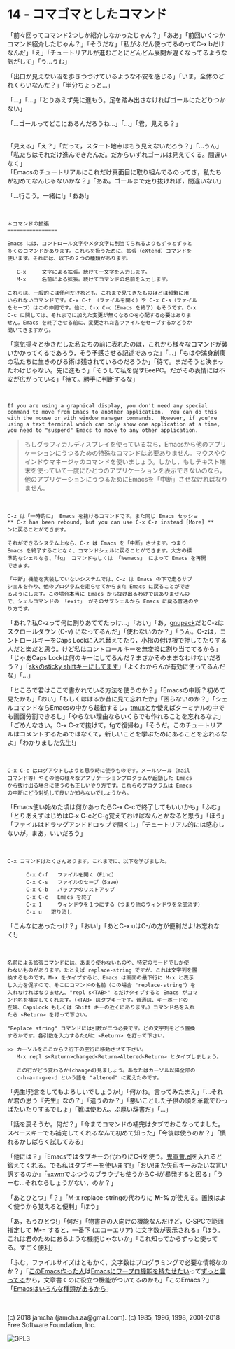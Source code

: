 

# 14 - コマゴマとしたコマンド

「前々回ってコマンド2つしか紹介しなかったじゃん？」「ああ」「前回いくつかコマンド紹介したじゃん？」「そうだな」「私がふだん使ってるのってC-x bだけなんだ」「え」「チュートリアルが進むごとにどんどん展開が遅くなってるような気がして」「う…うむ」  

「出口が見えない沼を歩きつづけているような不安を感じる」「いま，全体のどれくらいなんだ？」「半分ちょっと…」  

「…」「…」「とりあえず先に進もう。足を踏み出さなければゴールにたどりつかない」  

「…ゴールってどこにあるんだろうね…」「…」「君，見える？」  

<br>  
「見える」「え？」「だって，スタート地点はもう見えないだろう？」「…うん」「私たちはそれだけ進んできたんだ。だからいずれゴールは見えてくる。間違いなく」  

<br>  
「Emacsのチュートリアルにこれだけ真面目に取り組んでるのってさ，私たちが初めてなんじゃないかな？」「ああ。ゴールまで走り抜ければ，間違いない」  

「…行こう。一緒に!」「ああ!」  

<br>  

    ＊コマンドの拡張
    ================
    
    Emacs には、コントロール文字やメタ文字に割当てられるよりもずっとずっと
    多くのコマンドがあります。これらを扱うために、拡張（eXtend）コマンドを
    使います。それには、以下の２つの種類があります。
    
       C-x     文字による拡張。続けて一文字を入力します。
       M-x     名前による拡張。続けてコマンドの名前を入力します。
    
    これらは、一般的には便利だけれども、これまで見てきたものほどは頻繁に用
    いられないコマンドです。C-x C-f （ファイルを開く）や C-x C-s（ファイル
    をセーブ）はこの仲間です。他に、C-x C-c（Emacs を終了）もそうです。C-x
    C-c に関しては、それまでに加えた変更が無くなるのを心配する必要はありま
    せん。Emacs を終了させる前に、変更された各ファイルをセーブするかどうか
    聞いてきますから。

「意気揚々と歩きだした私たちの前に表れたのは，これから様々なコマンドが襲いかかってくるであろう，そう予感させる記述であった」「…」「もはや満身創痍の私たちに生きのびる術は残されているのだろうか」「待て。まだそうと決まったわけじゃない。先に進もう」「そうして私を促すEeePC。だがその表情には不安が広がっている」「待て。勝手に判断するな」  

<br>  

    If you are using a graphical display, you don't need any special
    command to move from Emacs to another application.  You can do this
    with the mouse or with window manager commands.  However, if you're
    using a text terminal which can only show one application at a time,
    you need to "suspend" Emacs to move to any other application.

> もしグラフィカルディスプレイを使っているなら，Emacsから他のアプリケーションにうつるための特殊なコマンドは必要ありません。マウスやウインドウマネージャのコマンドを使いましょう。しかし，もしテキスト端末を使っていて一度にひとつのアプリケーションを表示できないのなら，他のアプリケーションにうつるためにEmacsを「中断」させなければなりません。  

<br>  

    C-z は「一時的に」 Emacs を抜けるコマンドです。また同じ Emacs セッショ
    ** C-z has been rebound, but you can use C-x C-z instead [More] **
    ンに戻ることができます。
    
    それができるシステム上なら、C-z は Emacs を「中断」させます。つまり
    Emacs を終了することなく、コマンドシェルに戻ることができます。大方の標
    準的なシェルなら、「fg」 コマンドもしくは 「%emacs」 によって Emacs を再開
    できます。
    
    「中断」機能を実装していないシステムでは、C-z は Emacs の下で走るサブ
    シェルを作り、他のプログラムを走らせてからまた Emacs に戻ることができ
    るようにします。この場合本当に Emacs から抜け出るわけではありませんの
    で、シェルコマンドの 「exit」 がそのサブシェルから Emacs に戻る普通のや
    り方です。

「あれ？私C-zって何に割りあててたっけ…」「おい」「あ，[gnupack](https://ja.osdn.net/projects/gnupack/)だとC-zはスクロールダウン (C-v) になってるんだ」「使わないのか？」「うん。C-zは，コントロールキーをCaps Lockに入れ替えてたり，小指の付け根で押してたりする人だと楽だと思う。けど私はコントロールキーを無変換に割り当ててるから」「じゃあCaps Lockは何のキーにしてるんだ？まさかそのままなわけないだろう？」「[skkのsticky shiftキーにしてます](https://github.com/jamcha-aa/xkb)」「よくわからんが有効に使ってるんだな」「…」  

「ところで君はここで書かれている方法を使うのか？」「Emacsの中断？初めて見たかも」「おい」「もしくははるか昔に見て忘れたか」「困らないのか？」「シェルコマンドならEmacsの中から起動するし，[tmux](https://github.com/tmux/tmux/wiki)とか使えばターミナルの中でも画面分割できるし」「やらない理由ならいくらでも作れることを忘れるなよ」「ごめんなさい。C-x C-zで抜けて，fgで復帰ね」「そうだ。このチュートリアルはコメントするためではなくて，新しいことを学ぶためにあることを忘れるなよ」「わかりました先生!」  

<br>  

    C-x C-c はログアウトしようと思う時に使うものです。メールツール（mail
    コマンド等）やその他の様々なアプリケーションプログラムが起動した Emacs
    から抜け出る場合に使うのも正しいやり方です。これらのプログラムは Emacs
    の中断にどう対処して良いか知らないでしょうから。

「Emacs使い始めた頃は何かあったらC-x C-cで終了してもいいかも」「ふむ」「とりあえずはじめはC-x C-cとC-g覚えておけばなんとかなると思う」「ほう」「ファイルはドラッグアンドドロップで開くし」「チュートリアル的には感心しないが，まあ，いいだろう」  

<br>  

    C-x コマンドはたくさんあります。これまでに、以下を学びました。
    
          C-x C-f   ファイルを開く（Find）
          C-x C-s   ファイルのセーブ（Save）
          C-x C-b   バッファのリストアップ
          C-x C-c   Emacs を終了
          C-x 1     ウィンドウを１つにする（つまり他のウィンドウを全部消す）
          C-x u	  取り消し

「こんなにあったっけ？」「おい!」「あとC-x uはC-/の方が便利だよ!お忘れなく!」  

<br>  

    名前による拡張コマンドには、あまり使わないものや、特定のモードでしか使
    わないものがあります。たとえば replace-string ですが、これは文字列を置
    換するものです。M-x をタイプすると、Emacs は画面の最下行に M-x と表示
    し入力を促すので、そこにコマンドの名前（この場合 "replace-string"）を
    入れなければなりません。"repl s<TAB>" とだけタイプすると Emacs がコマ
    ンド名を補完してくれます。（<TAB> はタブキーです。普通は、キーボードの
    左端、CapsLock もしくは Shift キーの近くにあります。）コマンド名を入れ
    たら <Return> を打って下さい。
    
    "Replace string" コマンドには引数が二つ必要です。どの文字列をどう置換
    するかです。各引数を入力するたびに <Return> を打って下さい。
    
    >> カーソルをここから２行下の空行に移動させて下さい。
       M-x repl s<Return>changed<Return>Altered<Return> とタイプしましょう。
    
       この行がどう変わるか(changed)見ましょう。あなたはカーソル以降全部の
       c-h-a-n-g-e-d という語を "altered" に変えたのです。

「先生!発言をしてもよろしいでしょうか!」「何かね。言ってみたまえ」「…それが君の思う『先生』なの？」「違うのか？」「悪いことした子供の頭を革靴でひっぱたいたりするでしょ」「靴は使わん。ぶ厚い辞書だ」「…」  

「話を戻そうか。何だ？」「今までコマンドの補完はタブでおこなってました。スペースキーでも補完してくれるなんて初めて知った」「今後は使うのか？」「慣れるかしばらく試してみる」  

「他には？」「Emacsではタブキーの代わりにC-iを使う。[鬼軍曹.el](https://github.com/k1LoW/emacs-drill-instructor/wiki)を入れると鍛えてくれる。でも私はタブキーを使います!」「おい!また矢印キーみたいな言い訳するのか」「[exwm](https://github.com/ch11ng/exwm)でふつうのブラウザも使うからC-iが暴発すると困る」「うーむ…それならしょうがない，のか？」  

「あとひとつ」「？」「M-x replace-stringの代わりに **M-%** が使える。置換はよく使うから覚えると便利」「ほう」  

「あ，もうひとつ!」「何だ」「物書きの人向けの機能なんだけど，C-SPCで範囲指定して **M-=** すると，一番下 (エコーエリア) に文字数が表示される」「ほう。これは君のためにあるような機能じゃないか」「これ知ってからずっと使ってる。すごく便利」  

「ふむ，ファイルサイズはともかく，文字数はプログラミングで必要な情報なのか？」「[このEmacs作った人](http://www.stallman.org/)は[Emacsにワープロ機能を持たせたい](https://lists.gnu.org/archive/html/emacs-devel/2013-11/msg00515.html)って[ずっと言ってる](https://lists.gnu.org/archive/html/emacs-devel/2018-03/msg00089.html)から，文章書くのに役立つ機能がついてるのかも」「このEmacs？」「[Emacsはいろんな種類があるから](http://finseth.com/emacs.html)」  

<br>  
<br>  
(c) 2018 jamcha (jamcha.aa@gmail.com). (c) 1985, 1996, 1998, 2001-2018 Free Software Foundation, Inc.  

![GPL3](https://www.gnu.org/graphics/gplv3-88x31.png)  

